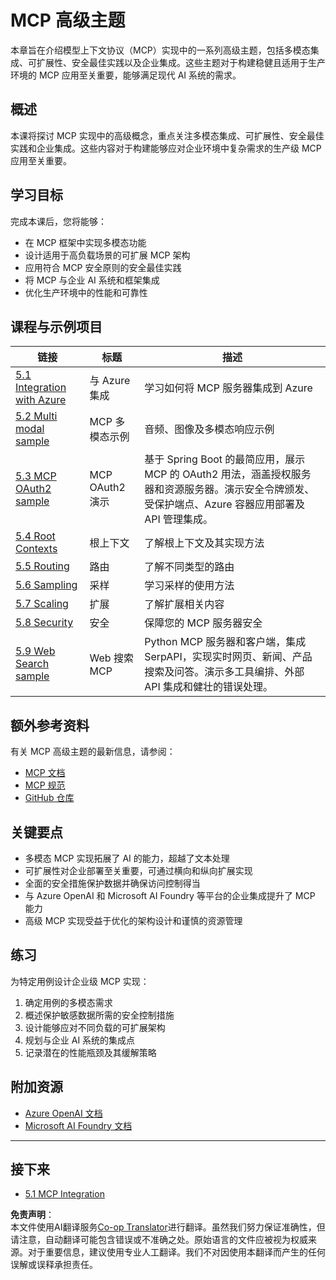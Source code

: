 <!--
CO_OP_TRANSLATOR_METADATA:
{
  "original_hash": "494d87e1c4b9239c70f6a341fcc59a48",
  "translation_date": "2025-06-02T18:28:13+00:00",
  "source_file": "05-AdvancedTopics/README.md",
  "language_code": "zh"
}
-->
# MCP 高级主题

本章旨在介绍模型上下文协议（MCP）实现中的一系列高级主题，包括多模态集成、可扩展性、安全最佳实践以及企业集成。这些主题对于构建稳健且适用于生产环境的 MCP 应用至关重要，能够满足现代 AI 系统的需求。

## 概述

本课将探讨 MCP 实现中的高级概念，重点关注多模态集成、可扩展性、安全最佳实践和企业集成。这些内容对于构建能够应对企业环境中复杂需求的生产级 MCP 应用至关重要。

## 学习目标

完成本课后，您将能够：

- 在 MCP 框架中实现多模态功能
- 设计适用于高负载场景的可扩展 MCP 架构
- 应用符合 MCP 安全原则的安全最佳实践
- 将 MCP 与企业 AI 系统和框架集成
- 优化生产环境中的性能和可靠性

## 课程与示例项目

| 链接 | 标题 | 描述 |
|------|-------|-------------|
| [5.1 Integration with Azure](./mcp-integration/README.md) | 与 Azure 集成 | 学习如何将 MCP 服务器集成到 Azure |
| [5.2 Multi modal sample](./mcp-multi-modality/README.md) | MCP 多模态示例 | 音频、图像及多模态响应示例 |
| [5.3 MCP OAuth2 sample](../../../05-AdvancedTopics/mcp-oauth2-demo) | MCP OAuth2 演示 | 基于 Spring Boot 的最简应用，展示 MCP 的 OAuth2 用法，涵盖授权服务器和资源服务器。演示安全令牌颁发、受保护端点、Azure 容器应用部署及 API 管理集成。 |
| [5.4 Root Contexts](./mcp-root-contexts/README.md) | 根上下文 | 了解根上下文及其实现方法 |
| [5.5 Routing](./mcp-routing/README.md) | 路由 | 了解不同类型的路由 |
| [5.6 Sampling](./mcp-sampling/README.md) | 采样 | 学习采样的使用方法 |
| [5.7 Scaling](./mcp-scaling/README.md) | 扩展 | 了解扩展相关内容 |
| [5.8 Security](./mcp-security/README.md) | 安全 | 保障您的 MCP 服务器安全 |
| [5.9 Web Search sample](./web-search-mcp/README.md) | Web 搜索 MCP | Python MCP 服务器和客户端，集成 SerpAPI，实现实时网页、新闻、产品搜索及问答。演示多工具编排、外部 API 集成和健壮的错误处理。 |

## 额外参考资料

有关 MCP 高级主题的最新信息，请参阅：
- [MCP 文档](https://modelcontextprotocol.io/)
- [MCP 规范](https://spec.modelcontextprotocol.io/)
- [GitHub 仓库](https://github.com/modelcontextprotocol)

## 关键要点

- 多模态 MCP 实现拓展了 AI 的能力，超越了文本处理
- 可扩展性对企业部署至关重要，可通过横向和纵向扩展实现
- 全面的安全措施保护数据并确保访问控制得当
- 与 Azure OpenAI 和 Microsoft AI Foundry 等平台的企业集成提升了 MCP 能力
- 高级 MCP 实现受益于优化的架构设计和谨慎的资源管理

## 练习

为特定用例设计企业级 MCP 实现：

1. 确定用例的多模态需求
2. 概述保护敏感数据所需的安全控制措施
3. 设计能够应对不同负载的可扩展架构
4. 规划与企业 AI 系统的集成点
5. 记录潜在的性能瓶颈及其缓解策略

## 附加资源

- [Azure OpenAI 文档](https://learn.microsoft.com/en-us/azure/ai-services/openai/)
- [Microsoft AI Foundry 文档](https://learn.microsoft.com/en-us/ai-services/)

---

## 接下来

- [5.1 MCP Integration](./mcp-integration/README.md)

**免责声明**：  
本文件使用AI翻译服务[Co-op Translator](https://github.com/Azure/co-op-translator)进行翻译。虽然我们努力保证准确性，但请注意，自动翻译可能包含错误或不准确之处。原始语言的文件应被视为权威来源。对于重要信息，建议使用专业人工翻译。我们不对因使用本翻译而产生的任何误解或误释承担责任。